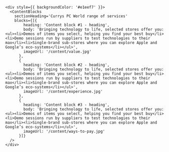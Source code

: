     <div style={{ backgroundColor: '#e1eef7' }}>
      <ContentBlocks 
        sectionHeading='Currys PC World range of services'
        blocks={[{
            heading: 'Content block #1 - heading',
            body: 'Bringing technology to life, selected stores offer you:<ul><li>Demos of items you select, helping you find your best buy</li><li>Demo sessions run by suppliers to test technologies to their max</li><li>Single-brand sub-stores where you can explore Apple and Google’s eco-systems</li></ul>',
            imageUrl: '/content/value.jpg'
          },
          {
            heading: 'Content block #2 - heading',
            body: 'Bringing technology to life, selected stores offer you:<ul><li>Demos of items you select, helping you find your best buy</li><li>Demo sessions run by suppliers to test technologies to their max</li><li>Single-brand sub-stores where you can explore Apple and Google’s eco-systems</li></ul>',
            imageUrl: '/content/experience.jpg'
          },
          {
            heading: 'Content block #3 - heading',
            body: 'Bringing technology to life, selected stores offer you:<ul><li>Demos of items you select, helping you find your best buy</li><li>Demo sessions run by suppliers to test technologies to their max</li><li>Single-brand sub-stores where you can explore Apple and Google’s eco-systems</li></ul>',
            imageUrl: '/content/ways-to-pay.jpg'
          }]}
      />
    </div>
